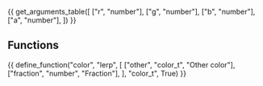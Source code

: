 {{ get_arguments_table([
    ["r", "number"],
    ["g", "number"],
    ["b", "number"],
    ["a", "number"],
]) }}

## Functions

{{ define_function("color", "lerp", [
    ["other", "color_t", "Other color"],
    ["fraction", "number", "Fraction"],
], "color_t", True) }}
